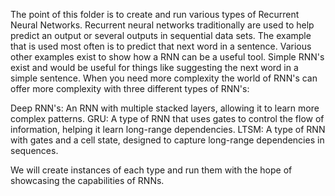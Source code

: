 The point of this folder is to create and run various types of Recurrent Neural Networks. Recurrent neural networks
traditionally are used to help predict an output or several outputs in sequential data sets. The example that is
used most often is to predict that next word in a sentence. Various other examples exist to show how a RNN can
be a useful tool. Simple RNN's exist and would be useful for things like suggesting the next word in a simple sentence.
When you need more complexity the world of RNN's can offer more complexity with three different types of RNN's:

Deep RNN's: 
An RNN with multiple stacked layers, allowing it to learn more complex patterns.
GRU:
A type of RNN that uses gates to control the flow of information, helping it learn long-range dependencies.
LTSM:
A type of RNN with gates and a cell state, designed to capture long-range dependencies in sequences.

We will create instances of each type and run them with the hope of showcasing the capabilities
of RNNs.

